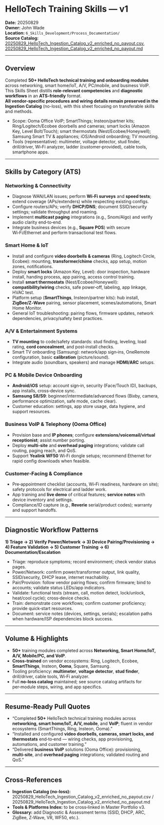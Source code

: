 # HelloTech Training Skills — v1
**Date:** 20250829  
**Owner:** John Wade  
**Location:** `6_Skills_Development/Process_Documentation/`  
**Source Catalog:** [20250829_HelloTech_Ingestion_Catalog_v2_enriched_no_payout.csv](sandbox:/mnt/data/20250829_HelloTech_Ingestion_Catalog_v2_enriched_no_payout.csv), [20250829_HelloTech_Ingestion_Catalog_v2_enriched_no_payout.md](sandbox:/mnt/data/20250829_HelloTech_Ingestion_Catalog_v2_enriched_no_payout.md)

---

## Overview
Completed **50+ HelloTech technical training and onboarding modules** across networking, smart home/IoT, A/V, PC/mobile, and business VoIP.  
This Skills Sheet distills **role-relevant competencies** and **diagnostic workflows** in an **ATS-friendly** format.  
**All vendor-specific procedures and wiring details remain preserved in the Ingestion Catalog** (no-loss), with this sheet focusing on transferable skills and methods.
- Scope: Ooma Office VoIP; SmartThings; Insteon/partner kits; Ring/Logitech/Ecobee doorbells and cameras; smart locks (Amazon Key, Level Bolt/Touch); smart thermostats (Nest/Ecobee/Honeywell); Samsung Smart TV & appliances; iOS/Android onboarding; TV mounting.
- Tools (representative): multimeter, voltage detector, stud finder, drill/driver, Wi‑Fi analyzer, ladder (customer‑provided), cable tools, smartphone apps.

---

## Skills by Category (ATS)
### Networking & Connectivity
- Diagnose WAN/LAN issues; perform **Wi‑Fi surveys** and **speed tests**; extend coverage (APs/extenders) while respecting existing configs.
- Configure routers/APs; verify **DHCP/DNS**; document SSID/security settings; validate throughput and roaming.
- Implement **multicast paging** integrations (e.g., Snom/Algo) and verify audio clarity end‑to‑end.
- Integrate business devices (e.g., **Square POS**) with secure Wi‑Fi/Ethernet and perform transactional test flows.

### Smart Home & IoT
- Install and configure **video doorbells & cameras** (Ring, Logitech Circle, Ecobee): mounting, **transformer/chime** checks, app setup, motion zones, notifications.
- Deploy **smart locks** (Amazon Key, Level): door inspection, hardware install, handing process, app pairing, access control training.
- Install **smart thermostats** (Nest/Ecobee/Honeywell): **compatibility/wiring** checks, safe power‑off, labeling, app linkage, HVAC test.
- Platform setup (**SmartThings**, Insteon/partner kits): hub install, **ZigBee/Z‑Wave** pairing, sensor placement, scenes/automations, Smart Home Monitor.
- General IoT troubleshooting: pairing flows, firmware updates, network dependencies, privacy/safety best practices.

### A/V & Entertainment Systems
- **TV mounting** to code/safety standards: stud finding, leveling, load rating, **cord concealment**, and post‑install checks.
- Smart TV onboarding (Samsung): network/app sign‑ins, OneRemote configuration, basic **calibration** (picture/sound).
- Integrate audio (soundbars, speakers) and manage **HDMI/ARC** setups.

### PC & Mobile Device Onboarding
- **Android/iOS** setup: account sign‑in, security (Face/Touch ID), backups, app installs, cross‑device sync.
- **Samsung S8/S9**: beginner/intermediate/advanced flows (Bixby, camera, performance optimization, safe mode, cache clear).
- Customer education: settings, app store usage, data hygiene, and support resources.

### Business VoIP & Telephony (Ooma Office)
- Provision base and **IP phones**; configure **extensions/voicemail/virtual receptionist**; assist number porting.
- Deploy **multi‑site** and **overhead paging** integrations; validate call routing, paging reach, and QoS.
- Support **Yealink WF50** Wi‑Fi dongle setups; recommend Ethernet for rapid config downloads when feasible.

### Customer‑Facing & Compliance
- Pre‑appointment checklist (accounts, Wi‑Fi readiness, hardware on site); safety protocols for electrical and ladder work.
- App training and **live demo** of critical features; **service notes** with device inventory and settings.
- Compliance/ID capture (e.g., **Reverie** serial/product codes); warranty and support handoffs.

---

## Diagnostic Workflow Patterns
**1) Triage → 2) Verify Power/Network → 3) Device Pairing/Provisioning → 4) Feature Validation → 5) Customer Training → 6) Documentation/Escalation**
- Triage: reproduce symptoms; record environment; check vendor status pages.
- Power/Network: confirm power/transformer output, link quality, SSID/security, DHCP lease, internet reachability.
- Pair/Provision: follow vendor pairing flows; confirm firmware; bind to accounts; validate status LEDs/app indicators.
- Validate: functional tests (stream, call, motion detect, lock/unlock, heat/cool cycle); cross‑device checks.
- Train: demonstrate core workflows; confirm customer proficiency; provide quick‑start resources.
- Document: service notes (devices, settings, serials); escalation paths when hardware/ISP dependencies block success.

---

## Volume & Highlights
- **50+** training modules completed across **Networking, Smart Home/IoT, A/V, Mobile/PC, and VoIP**.
- **Cross‑trained** on vendor ecosystems: Ring, Logitech, Ecobee, **SmartThings**, Insteon, **Ooma**, Square, Samsung.
- Tooling proficiency: **multimeter**, **voltage detector**, **stud finder**, drill/driver, cable tools, Wi‑Fi analyzer.
- Full **no‑loss catalog** maintained; see source catalog artifacts for per‑module steps, wiring, and app specifics.

---

## Resume‑Ready Pull Quotes
- “Completed **50+** HelloTech technical training modules across **networking, smart home/IoT, A/V, mobile**, and **VoIP**; fluent in vendor ecosystems (SmartThings, Ring, Insteon, Ooma).”
- “Installed and configured **video doorbells, cameras, smart locks, and thermostats** end‑to‑end — wiring checks, app provisioning, automations, and customer training.”
- “Delivered **business VoIP** solutions (Ooma Office): provisioning, **multi‑site**, and **overhead paging** integrations; validated routing and QoS.”

---

## Cross‑References
- **Ingestion Catalog (no‑loss):** 20250829_HelloTech_Ingestion_Catalog_v2_enriched_no_payout.csv / 20250829_HelloTech_Ingestion_Catalog_v2_enriched_no_payout.md  
- **Tools & Platforms Index:** to be cross‑linked in Master Portfolio v3.  
- **Glossary:** add Diagnostic & Assessment terms (SSID, DHCP, ARC, ZigBee, Z‑Wave, VR, WF50, etc.).

